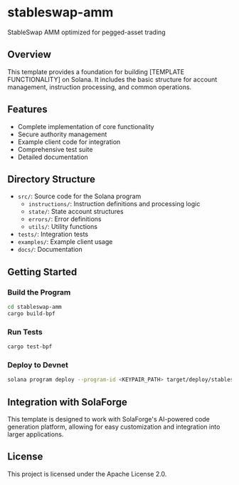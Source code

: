 # stableswap-amm

StableSwap AMM optimized for pegged-asset trading

## Overview

This template provides a foundation for building [TEMPLATE FUNCTIONALITY] on Solana. It includes the basic structure for account management, instruction processing, and common operations.

## Features

- Complete implementation of core functionality
- Secure authority management
- Example client code for integration
- Comprehensive test suite
- Detailed documentation

## Directory Structure

- `src/`: Source code for the Solana program
  - `instructions/`: Instruction definitions and processing logic
  - `state/`: State account structures
  - `errors/`: Error definitions
  - `utils/`: Utility functions
- `tests/`: Integration tests
- `examples/`: Example client usage
- `docs/`: Documentation

## Getting Started

### Build the Program

```bash
cd stableswap-amm
cargo build-bpf
```

### Run Tests

```bash
cargo test-bpf
```

### Deploy to Devnet

```bash
solana program deploy --program-id <KEYPAIR_PATH> target/deploy/stableswap-amm.so
```

## Integration with SolaForge

This template is designed to work with SolaForge's AI-powered code generation platform, allowing for easy customization and integration into larger applications.

## License

This project is licensed under the Apache License 2.0.
